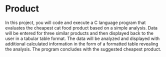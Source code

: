 # Product

In this project, you will code and execute a C language program that evaluates the cheapest cat food
product based on a simple analysis. Data will be entered for three similar products and then displayed
back to the user in a tabular table format. The data will be analyzed and displayed with additional
calculated information in the form of a formatted table revealing the analysis. The program concludes
with the suggested cheapest product.
